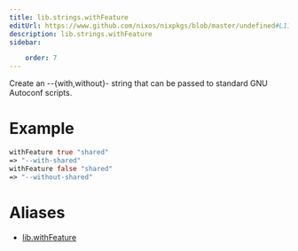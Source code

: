 ```yaml
---
title: lib.strings.withFeature
editUrl: https://www.github.com/nixos/nixpkgs/blob/master/undefined#L1176C17
description: lib.strings.withFeature
sidebar:

    order: 7
---
```


Create an --{with,without}-<feat> string that can be passed to
standard GNU Autoconf scripts.

# Example

```nix
withFeature true "shared"
=> "--with-shared"
withFeature false "shared"
=> "--without-shared"
```


# Aliases

- [lib.withFeature](/nix-doc-comments/reference/lib/lib-withfeature)



